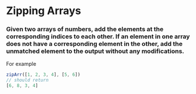# Zipping Arrays

### Given two arrays of numbers, add the elements at the corresponding indices to each other. If an element in one array does not have a corresponding element in the other, add the unmatched element to the output without any modifications.

For example

```javascript
zipArr([1, 2, 3, 4], [5, 6])
// should return
[6, 8, 3, 4]
```
